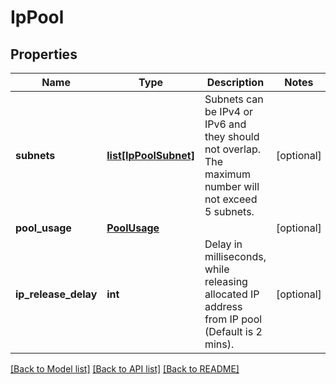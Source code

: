# IpPool

## Properties
Name | Type | Description | Notes
------------ | ------------- | ------------- | -------------
**subnets** | [**list[IpPoolSubnet]**](IpPoolSubnet.md) | Subnets can be IPv4 or IPv6 and they should not overlap. The maximum number will not exceed 5 subnets. | [optional] 
**pool_usage** | [**PoolUsage**](PoolUsage.md) |  | [optional] 
**ip_release_delay** | **int** | Delay in milliseconds, while releasing allocated IP address from IP pool (Default is 2 mins). | [optional] 

[[Back to Model list]](../README.md#documentation-for-models) [[Back to API list]](../README.md#documentation-for-api-endpoints) [[Back to README]](../README.md)

